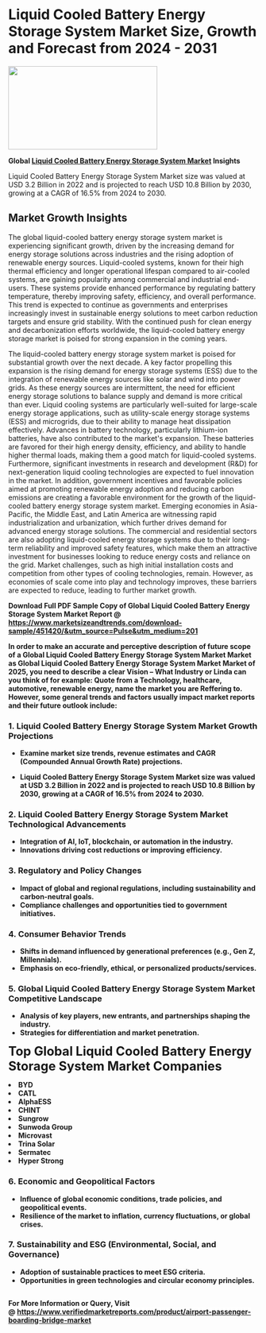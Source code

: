 <H1>Liquid Cooled Battery Energy Storage System Market Size, Growth and Forecast from 2024 - 2031</H1><img class="aligncenter size-medium wp-image-584254" src="https://thirdeyenews.in/wp-content/uploads/2024/09/Global-Market-Research-300x168.jpeg" alt="" width="300" height="168" /><p><strong>Global&nbsp;<a href="https://www.marketsizeandtrends.com/download-sample/451420/&amp;utm_source=Pulse&amp;utm_medium=201">Liquid Cooled Battery Energy Storage System Market</a> Insights</strong></p><p>Liquid Cooled Battery Energy Storage System Market size was valued at USD 3.2 Billion in 2022 and is projected to reach USD 10.8 Billion by 2030, growing at a CAGR of 16.5% from 2024 to 2030.</p><p><h2>Market Growth Insights</h2> <p>The global liquid-cooled battery energy storage system market is experiencing significant growth, driven by the increasing demand for energy storage solutions across industries and the rising adoption of renewable energy sources. Liquid-cooled systems, known for their high thermal efficiency and longer operational lifespan compared to air-cooled systems, are gaining popularity among commercial and industrial end-users. These systems provide enhanced performance by regulating battery temperature, thereby improving safety, efficiency, and overall performance. This trend is expected to continue as governments and enterprises increasingly invest in sustainable energy solutions to meet carbon reduction targets and ensure grid stability. With the continued push for clean energy and decarbonization efforts worldwide, the liquid-cooled battery energy storage market is poised for strong expansion in the coming years.</p> <p><strong></strong></p> <p>The liquid-cooled battery energy storage system market is poised for substantial growth over the next decade. A key factor propelling this expansion is the rising demand for energy storage systems (ESS) due to the integration of renewable energy sources like solar and wind into power grids. As these energy sources are intermittent, the need for efficient energy storage solutions to balance supply and demand is more critical than ever. Liquid cooling systems are particularly well-suited for large-scale energy storage applications, such as utility-scale energy storage systems (ESS) and microgrids, due to their ability to manage heat dissipation effectively. Advances in battery technology, particularly lithium-ion batteries, have also contributed to the market's expansion. These batteries are favored for their high energy density, efficiency, and ability to handle higher thermal loads, making them a good match for liquid-cooled systems. Furthermore, significant investments in research and development (R&D) for next-generation liquid cooling technologies are expected to fuel innovation in the market. In addition, government incentives and favorable policies aimed at promoting renewable energy adoption and reducing carbon emissions are creating a favorable environment for the growth of the liquid-cooled battery energy storage system market. Emerging economies in Asia-Pacific, the Middle East, and Latin America are witnessing rapid industrialization and urbanization, which further drives demand for advanced energy storage solutions. The commercial and residential sectors are also adopting liquid-cooled energy storage systems due to their long-term reliability and improved safety features, which make them an attractive investment for businesses looking to reduce energy costs and reliance on the grid. Market challenges, such as high initial installation costs and competition from other types of cooling technologies, remain. However, as economies of scale come into play and technology improves, these barriers are expected to reduce, leading to further market growth. <p><strong></p><p><span class=""><strong>Download Full PDF Sample Copy of Global Liquid Cooled Battery Energy Storage System Market Report</strong> @ <a href="https://www.marketsizeandtrends.com/download-sample/451420/&amp;utm_source=Pulse&amp;utm_medium=201" target="_blank">https://www.marketsizeandtrends.com/download-sample/451420/&amp;utm_source=Pulse&amp;utm_medium=201</a></span></p><p>In order to make an accurate and perceptive description of future scope of a Global&nbsp;Liquid Cooled Battery Energy Storage System Market Market as Global&nbsp;Liquid Cooled Battery Energy Storage System Market Market of 2025, you need to describe a clear Vision &ndash; What Industry or Linda can you think of for example: Quote from a Technology, healthcare, automotive, renewable energy, name the market you are Reffering to. However, some general trends and factors usually impact market reports and their future outlook include:</p><h3>1.&nbsp;<strong>Liquid Cooled Battery Energy Storage System Market Growth Projections</strong></h3><ul><li>Examine market size trends, revenue estimates and CAGR (Compounded Annual Growth Rate) projections.</li><li><p>Liquid Cooled Battery Energy Storage System Market size was valued at USD 3.2 Billion in 2022 and is projected to reach USD 10.8 Billion by 2030, growing at a CAGR of 16.5% from 2024 to 2030.</p></li></ul><h3>2.&nbsp;<strong>Liquid Cooled Battery Energy Storage System Market Technological Advancements</strong></h3><ul><li>Integration of AI, IoT, blockchain, or automation in the industry.</li><li>Innovations driving cost reductions or improving efficiency.</li></ul><h3>3.&nbsp;<strong>Regulatory and Policy Changes</strong></h3><ul><li>Impact of global and regional regulations, including sustainability and carbon-neutral goals.</li><li>Compliance challenges and opportunities tied to government initiatives.</li></ul><h3>4.&nbsp;<strong>Consumer Behavior Trends</strong></h3><ul><li>Shifts in demand influenced by generational preferences (e.g., Gen Z, Millennials).</li><li>Emphasis on eco-friendly, ethical, or personalized products/services.</li></ul><h3>5.&nbsp;<strong>Global Liquid Cooled Battery Energy Storage System Market Competitive Landscape</strong></h3><ul><li>Analysis of key players, new entrants, and partnerships shaping the industry.</li><li>Strategies for differentiation and market penetration.</li></ul><p data-pm-slice="1 1 []"><span style="color: inherit; font-family: inherit; font-size: 25px;">Top Global Liquid Cooled Battery Energy Storage System Market Companies</span></p><div class="" data-test-id=""><p><li>BYD</li><li> CATL</li><li> AlphaESS</li><li> CHINT</li><li> Sungrow</li><li> Sunwoda Group</li><li> Microvast</li><li> Trina Solar</li><li> Sermatec</li><li> Hyper Strong</li></p></div><h3>6.&nbsp;<strong>Economic and Geopolitical Factors</strong></h3><ul><li>Influence of global economic conditions, trade policies, and geopolitical events.</li><li>Resilience of the market to inflation, currency fluctuations, or global crises.</li></ul><h3>7.&nbsp;<strong>Sustainability and ESG (Environmental, Social, and Governance)</strong></h3><ul><li>Adoption of sustainable practices to meet ESG criteria.</li><li>Opportunities in green technologies and circular economy principles.</li></ul><h2><strong style="font-size: 14px;">For More Information or Query, Visit @&nbsp;</strong><a style="background-color: #ffffff; font-size: 14px;" href="https://www.marketsizeandtrends.com/report/liquid-cooled-battery-energy-storage-system-market/" target="_blank">https://www.verifiedmarketreports.com/product/airport-passenger-boarding-bridge-market</a></h2>
